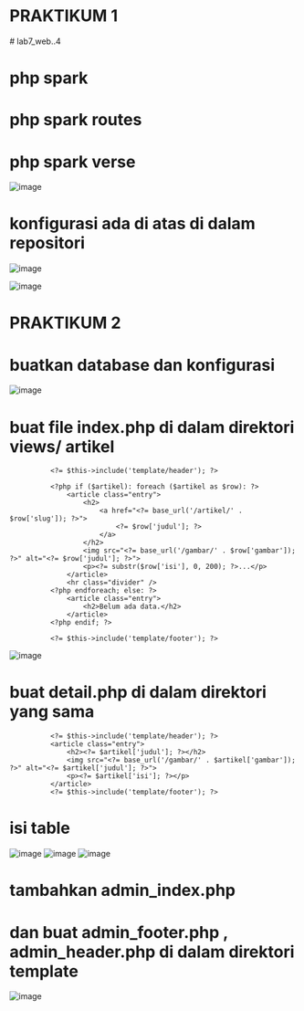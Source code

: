 # PRAKTIKUM 1
﻿# lab7_web..4
# php spark
# php spark routes
# php spark verse
![image](https://github.com/user-attachments/assets/9616c5d7-ee3d-48de-89a3-bb125e4bb132)

# konfigurasi ada di atas di dalam repositori 
![image](https://github.com/user-attachments/assets/505cde43-3aa4-4732-af75-8d7673d885d4)

![image](https://github.com/user-attachments/assets/985acfc3-1add-475a-9768-57a5b2317d58)


# PRAKTIKUM 2
# buatkan database dan konfigurasi
![image](https://github.com/user-attachments/assets/14984b51-ed46-4943-9923-b52962216043)

# buat file index.php di dalam direktori views/ artikel
              <?= $this->include('template/header'); ?>
              
              <?php if ($artikel): foreach ($artikel as $row): ?>
                  <article class="entry">
                      <h2>
                          <a href="<?= base_url('/artikel/' . $row['slug']); ?>">
                              <?= $row['judul']; ?>
                          </a>
                      </h2>
                      <img src="<?= base_url('/gambar/' . $row['gambar']); ?>" alt="<?= $row['judul']; ?>">
                      <p><?= substr($row['isi'], 0, 200); ?>...</p>
                  </article>
                  <hr class="divider" />
              <?php endforeach; else: ?>
                  <article class="entry">
                      <h2>Belum ada data.</h2>
                  </article>
              <?php endif; ?>
              
              <?= $this->include('template/footer'); ?>

![image](https://github.com/user-attachments/assets/70393c1c-13f8-4c00-b7a3-9c5e56663f80)


# buat detail.php di dalam direktori yang sama
              <?= $this->include('template/header'); ?>
              <article class="entry">
                  <h2><?= $artikel['judul']; ?></h2>
                  <img src="<?= base_url('/gambar/' . $artikel['gambar']); ?>" alt="<?= $artikel['judul']; ?>">
                  <p><?= $artikel['isi']; ?></p>
              </article>
              <?= $this->include('template/footer'); ?>
# isi table 
![image](https://github.com/user-attachments/assets/9c8ce09b-be8a-45d4-8a19-93e8da887e9e)
![image](https://github.com/user-attachments/assets/2edf6214-e54f-42ea-8558-f0abe3392e73)
![image](https://github.com/user-attachments/assets/a433f9b9-03fe-45bc-a5fd-0bf41541b663)



# tambahkan admin_index.php
# dan buat admin_footer.php , admin_header.php di dalam direktori template
![image](https://github.com/user-attachments/assets/2cb95051-2872-4ca5-91c1-de10e0cf7433)










